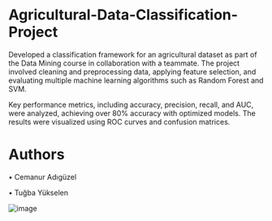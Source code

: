 # Agricultural-Data-Classification-Project
Developed a classification framework for an agricultural dataset as part of the Data Mining course 
in collaboration with a teammate. The project involved cleaning and preprocessing data, applying 
feature selection, and evaluating multiple machine learning algorithms such as Random Forest and SVM.

Key performance metrics, including accuracy, precision, recall, and AUC, were analyzed, achieving 
over 80% accuracy with optimized models. The results were visualized using ROC curves and confusion 
matrices.

# Authors
• Cemanur Adıgüzel

• Tuğba Yükselen

![image](https://github.com/user-attachments/assets/0ef9b042-feb7-4215-828a-0ac3626598be)
